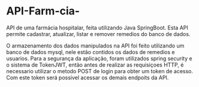 # API-Farm-cia-
API de uma farmácia hospitalar, feita utilizando Java SpringBoot. Esta API permite cadastrar, atualizar, listar e remover remedios do banco de dados.

  O armazenamento dos dados manipulados na API foi feito utilizando um banco de dados mysql, nele estão contidos os dados de remedios e usuarios.
  Para a segurança da aplicação, foram utilizados spring security e o sistema de TokenJWT, então antes de realizar as requisiçoes HTTP, é necessario utilizar 
  o metodo POST de login para obter um token de acesso. Com este token será possivel acessar os demais endpoits da API.
